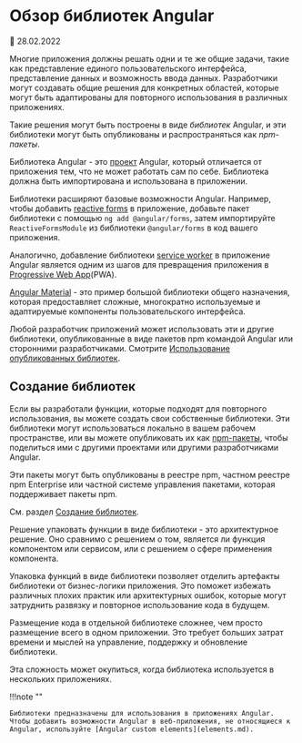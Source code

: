 # Обзор библиотек Angular

:date: 28.02.2022

Многие приложения должны решать одни и те же общие задачи, такие как представление единого пользовательского интерфейса, представление данных и возможность ввода данных. Разработчики могут создавать общие решения для конкретных областей, которые могут быть адаптированы для повторного использования в различных приложениях.

Такие решения могут быть построены в виде _библиотек_ Angular, и эти библиотеки могут быть опубликованы и распространяться как _npm-пакеты_.

Библиотека Angular - это [проект](glossary.md#project) Angular, который отличается от приложения тем, что не может работать сам по себе. Библиотека должна быть импортирована и использована в приложении.

Библиотеки расширяют базовые возможности Angular. Например, чтобы добавить [reactive forms](reactive-forms.md) в приложение, добавьте пакет библиотеки с помощью `ng add @angular/forms`, затем импортируйте `ReactiveFormsModule` из библиотеки `@angular/forms` в код вашего приложения.

Аналогично, добавление библиотеки [service worker](service-worker-intro.md) в приложение Angular является одним из шагов для превращения приложения в [Progressive Web App](https://developers.google.com/web/progressive-web-apps)(PWA).

[Angular Material](https://material.angular.io) - это пример большой библиотеки общего назначения, которая предоставляет сложные, многократно используемые и адаптируемые компоненты пользовательского интерфейса.

Любой разработчик приложений может использовать эти и другие библиотеки, опубликованные в виде пакетов npm командой Angular или сторонними разработчиками. Смотрите [Использование опубликованных библиотек](using-libraries.md).

## Создание библиотек

Если вы разработали функции, которые подходят для повторного использования, вы можете создать свои собственные библиотеки. Эти библиотеки могут использоваться локально в вашем рабочем пространстве, или вы можете опубликовать их как [npm-пакеты](npm-packages.md), чтобы поделиться ими с другими проектами или другими разработчиками Angular.

Эти пакеты могут быть опубликованы в реестре npm, частном реестре npm Enterprise или частной системе управления пакетами, которая поддерживает пакеты npm.

См. раздел [Создание библиотек](creating-libraries.md).

Решение упаковать функции в виде библиотеки - это архитектурное решение. Оно сравнимо с решением о том, является ли функция компонентом или сервисом, или с решением о сфере применения компонента.

Упаковка функций в виде библиотеки позволяет отделить артефакты библиотеки от бизнес-логики приложения. Это поможет избежать различных плохих практик или архитектурных ошибок, которые могут затруднить развязку и повторное использование кода в будущем.

Размещение кода в отдельной библиотеке сложнее, чем просто размещение всего в одном приложении. Это требует больших затрат времени и мыслей на управление, поддержку и обновление библиотеки.

Эта сложность может окупиться, когда библиотека используется в нескольких приложениях.

!!!note ""

    Библиотеки предназначены для использования в приложениях Angular. Чтобы добавить возможности Angular в веб-приложения, не относящиеся к Angular, используйте [Angular custom elements](elements.md).
